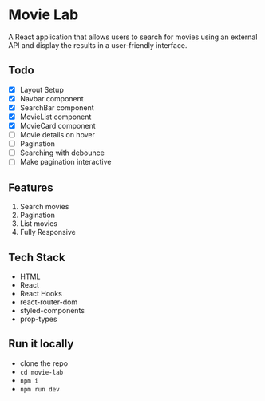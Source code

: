 # Movie Lab
A React application that allows users to search for movies using an external API and display the results in a user-friendly interface.


## Todo
- [x] Layout Setup
- [x] Navbar component
- [x] SearchBar component
- [x] MovieList component
- [x] MovieCard component
- [ ] Movie details on hover
- [ ] Pagination
- [ ] Searching with debounce
- [ ] Make pagination interactive

## Features
1. Search movies
2. Pagination
3. List movies
4. Fully Responsive

## Tech Stack
- HTML
- React
- React Hooks
- react-router-dom
- styled-components
- prop-types

## Run it locally
- clone the repo
- `cd movie-lab`
- `npm i`
- `npm run dev`